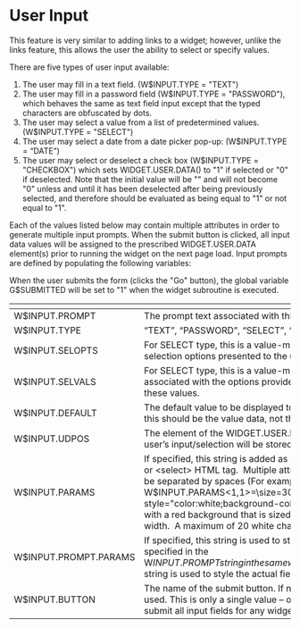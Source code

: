 # User Input

<PageHeader />

This feature is very similar to adding links to a widget; however, unlike the links feature, this allows the user the ability to select or specify values.

There are five types of user input available:

1. The user may fill in a text field. (W$INPUT.TYPE = "TEXT")
2. The user may fill in a password field (W$INPUT.TYPE = "PASSWORD"), which behaves the same as text field input except that the typed characters are obfuscated by dots.
3. The user may select a value from a list of predetermined values. (W$INPUT.TYPE = "SELECT")
4. The user may select a date from a date picker pop-up: (W$INPUT.TYPE = “DATE”)
5. The user may select or deselect a check box (W$INPUT.TYPE = "CHECKBOX") which sets WIDGET.USER.DATA() to "1" if selected or "0" if deselected. Note that the initial value will be "" and will not become "0" unless and until it has been deselected after being previously selected, and therefore should be evaluated as being equal to "1" or not equal to "1".


Each of the values listed below may contain multiple attributes in order to generate multiple input prompts. When the submit button is clicked, all input data values will be assigned to the prescribed WIDGET.USER.DATA element(s) prior to running the widget on the next page load. Input prompts are defined by populating the following variables:

When the user submits the form (clicks the "Go" button), the global variable G$SUBMITTED will be set to "1" when the widget subroutine is executed.


| <!----> | <!----> |
| --- | --- |
| W$INPUT.PROMPT<br> | The prompt text associated with this input<br> |
| W$INPUT.TYPE<br> | “TEXT”, “PASSWORD”, “SELECT”, “DATE” or “CHECKBOX”<br> |
| W$INPUT.SELOPTS<br> | For SELECT type, this is a value-mark-delimited list of selection options presented to the user in a drop-down list.<br> |
| W$INPUT.SELVALS<br> | For SELECT type, this is a value-mark-delimited list of values associated with the options provided. The user does not see these values.<br> |
| W$INPUT.DEFAULT<br> | The default value to be displayed to the user. For SELECT type, this should be the value data, not the option text.<br> |
| W$INPUT.UDPOS<br> | The element of the WIDGET.USER.DATA array in which the user’s input/selection will be stored.<br> |
| W$INPUT.PARAMS<br> | If specified, this string is added as an attribute to the &lt;input&gt; or &lt;select&gt; HTML tag.  Multiple attributes for a single tag must be separated by spaces (For example: W$INPUT.PARAMS&lt;1,1&gt;=\size=30 maxlength=20 style="color:white;background-color:red"\) creates a text box with a red background that is sized at 30% of the available width.  A maximum of 20 white characters are allowed.<br> |
| W$INPUT.PROMPT.PARAMS<br> | If specified, this string is used to style the prompt text specified in the W$INPUT.PROMPT string in the same way that the W$INPUT.PARAMS string is used to style the actual field itself.<br> |
| W$INPUT.BUTTON<br> | The name of the submit button. If not specified, "Go" will be used. This is only a single value – only one button is present to submit all input fields for any widget.<br> |

<PageFooter />
